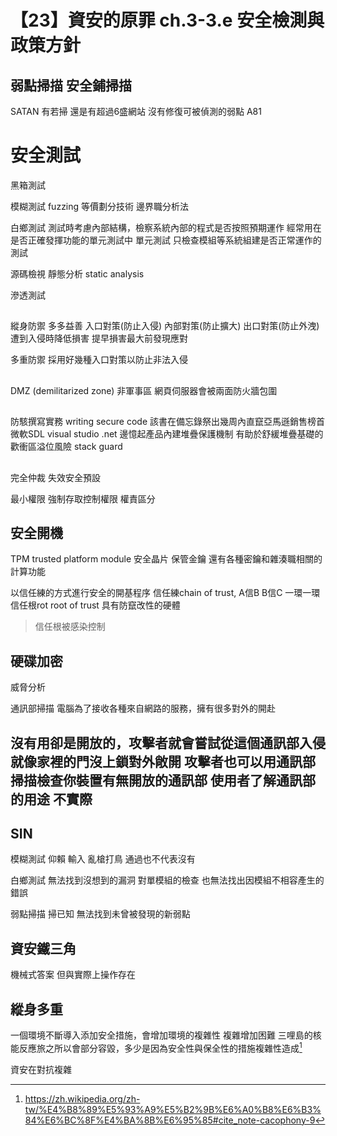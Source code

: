 # 【23】資安的原罪 ch.3-3.e 安全檢測與政策方針

## 弱點掃描 安全鋪掃描
SATAN
有若掃 還是有超過6盛網站 沒有修復可被偵測的弱點 A81

# 安全測試
黑箱測試

模糊測試 fuzzing
等價劃分技術 邊界職分析法


白鄉測試
測試時考慮內部結構，檢察系統內部的程式是否按照預期運作
經常用在是否正確發揮功能的單元測試中
單元測試 只檢查模組等系統組建是否正常運作的測試



源碼檢視 靜態分析 static analysis


滲透測試 

##
縱身防禦
多多益善 入口對策(防止入侵) 內部對策(防止擴大) 出口對策(防止外洩)
遭到入侵時降低損害 提早損害最大前發現應對

多重防禦
採用好幾種入口對策以防止非法入侵



##
DMZ (demilitarized zone) 非軍事區
網頁伺服器會被兩面防火牆包圍

##
防駭撰寫實務 writing secure code 該書在備忘錄祭出幾周內直竄亞馬遜銷售榜首
微軟SDL
visual studio .net 邊憶起產品內建堆疊保護機制 有助於舒緩堆疊基礎的歡衝區溢位風險
stack guard

##
完全仲裁 失效安全預設

最小權限
強制存取控制權限
權責區分
## 安全開機
TPM trusted platform module 安全晶片
保管金鑰 還有各種密鑰和雜湊職相關的計算功能

以信任練的方式進行安全的開基程序
信任練chain of trust, A信B B信C 一環一環
信任根rot root of trust 具有防竄改性的硬體

> 信任根被感染控制

## 硬碟加密

威脅分析

通訊部掃描
電腦為了接收各種來自網路的服務，擁有很多對外的開赴

沒有用卻是開放的，攻擊者就會嘗試從這個通訊部入侵
就像家裡的門沒上鎖對外敞開
攻擊者也可以用通訊部掃描檢查你裝置有無開放的通訊部
使用者了解通訊部的用途 不實際
---

## SIN
模糊測試 仰賴 輸入
亂槍打鳥 通過也不代表沒有

白鄉測試
無法找到沒想到的漏洞 
對單模組的檢查 也無法找出因模組不相容產生的錯誤

弱點掃描
掃已知 無法找到未曾被發現的新弱點

## 資安鐵三角
機械式答案
但與實際上操作存在


## 縱身多重
一個環境不斷導入添加安全措施，會增加環境的複雜性
複雜增加困難 
三哩島的核能反應旅之所以會部分容毀，多少是因為安全性與保全性的措施複雜性造成[^1]

資安在對抗複雜



[^1]: https://zh.wikipedia.org/zh-tw/%E4%B8%89%E5%93%A9%E5%B2%9B%E6%A0%B8%E6%B3%84%E6%BC%8F%E4%BA%8B%E6%95%85#cite_note-cacophony-9